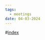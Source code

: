```yaml
---
tags:
  - meetings
date: 04-03-2024
---
```

#[index](notes/general-circle/old-gc-meetings/index.md) 
